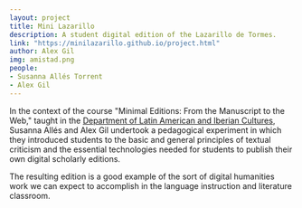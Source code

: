 ```yaml
---
layout: project
title: Mini Lazarillo
description: A student digital edition of the Lazarillo de Tormes.
link: "https://minilazarillo.github.io/project.html"
author: Alex Gil
img: amistad.png
people:
- Susanna Allés Torrent
- Alex Gil
---
```


In the context of the course "Minimal Editions: From the Manuscript to the Web," taught in the [Department of Latin American and Iberian Cultures](http://laic.columbia.edu/), Susanna Allés and Alex Gil undertook a pedagogical experiment in which they introduced students to the basic and general principles of textual criticism and the essential technologies needed for students to publish their own digital scholarly editions.

The resulting edition is a good example of the sort of digital humanities work we can expect to accomplish in the language instruction and literature classroom. 
